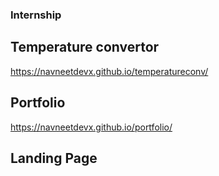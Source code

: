 ### Internship 

## Temperature convertor
https://navneetdevx.github.io/temperatureconv/

## Portfolio
https://navneetdevx.github.io/portfolio/

## Landing Page


